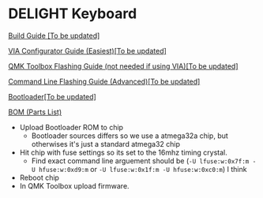 # DELIGHT Keyboard

[Build Guide \[To be updated\]]()

[VIA Configurator Guide (Easiest)\[To be updated\]]()

[QMK Toolbox Flashing Guide (not needed if using VIA)\[To be updated\]]()

[Command Line Flashing Guide (Advanced)\[To be updated\]]()

[Bootloader\[To be updated\]]()

[BOM (Parts List)](BOM.csv)

- Upload Bootloader ROM to chip 
  - Bootloader sources differs so we use a atmega32a chip, but otherwises it's just a standard atmega32 chip
- Hit chip with fuse settings so its set to the 16mhz timing crystal.
  - Find exact command line arguement should be (`-U lfuse:w:0x7f:m -U hfuse:w:0xd9:m` or `-U lfuse:w:0x1f:m -U hfuse:w:0xc0:m`) I think
- Reboot chip
- In QMK Toolbox upload firmware.